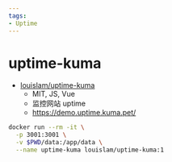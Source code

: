 ```yaml
---
tags:
- Uptime
---
```


# uptime-kuma

- [louislam/uptime-kuma](https://github.com/louislam/uptime-kuma)
  - MIT, JS, Vue
  - 监控网站 uptime
  - https://demo.uptime.kuma.pet/

```bash
docker run --rm -it \
  -p 3001:3001 \
  -v $PWD/data:/app/data \
  --name uptime-kuma louislam/uptime-kuma:1
```

